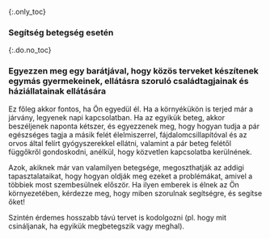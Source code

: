 {:.only_toc} 
 ### Segítség betegség esetén

 {:.do.no_toc} 
 ### Egyezzen meg egy barátjával, hogy közös terveket készítenek egymás gyermekeinek, ellátásra szoruló családtagjainak és háziállatainak ellátására
 
  Ez főleg akkor fontos, ha Ön egyedül él. Ha a környékükön is terjed már a járvány, legyenek napi kapcsolatban. Ha az egyikük beteg, akkor beszéljenek naponta kétszer, és egyezzenek meg, hogy hogyan tudja a pár egészséges tagja a másik felét élelmiszerrel, fájdalomcsillapítóval és az orvos által felírt gyógyszerekkel ellátni, valamint a pár beteg felétől függőkről gondoskodni, anélkül, hogy közvetlen kapcsolatba kerülnének.

Azok, akiknek már van valamilyen betegsége, megoszthatják az addigi tapasztalataikat, hogy hogyan oldják meg ezeket a problémákat, amivel a többiek most szembesülnek először. Ha ilyen emberek is élnek az Ön környezetében, kérdezze meg, hogy miben szorulnak segítségre, és segítse őket!

Szintén érdemes hosszabb távú tervet is kodolgozni (pl. hogy mit csináljanak, ha egyikük megbetegszik vagy meghal).
